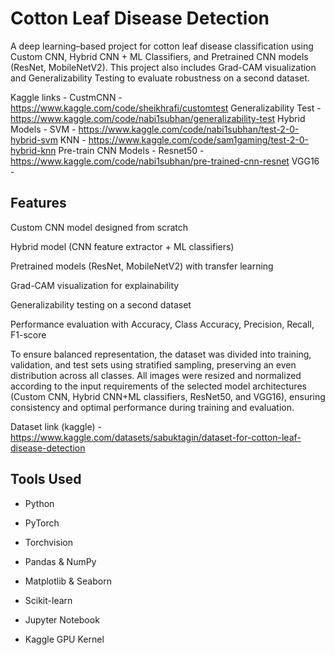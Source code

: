 #  Cotton Leaf Disease Detection
A deep learning–based project for cotton leaf disease classification using Custom CNN, Hybrid CNN + ML Classifiers, and Pretrained CNN models (ResNet, MobileNetV2).
This project also includes Grad-CAM visualization and Generalizability Testing to evaluate robustness on a second dataset.

Kaggle links -
  CustmCNN - https://www.kaggle.com/code/sheikhrafi/customtest
  Generalizability Test - https://www.kaggle.com/code/nabi1subhan/generalizability-test
  Hybrid Models -
    SVM - https://www.kaggle.com/code/nabi1subhan/test-2-0-hybrid-svm
    KNN - https://www.kaggle.com/code/sam1gaming/test-2-0-hybrid-knn
  Pre-train CNN Models -
    Resnet50 - https://www.kaggle.com/code/nabi1subhan/pre-trained-cnn-resnet
    VGG16 - 

## Features
Custom CNN model designed from scratch

Hybrid model (CNN feature extractor + ML classifiers)

Pretrained models (ResNet, MobileNetV2) with transfer learning

Grad-CAM visualization for explainability

Generalizability testing on a second dataset

Performance evaluation with Accuracy, Class Accuracy, Precision, Recall, F1-score

To ensure balanced representation, the dataset was divided into training, validation, and test sets using stratified sampling, preserving an even distribution across all classes. All images were resized and normalized according to the input requirements of the selected model architectures (Custom CNN, Hybrid CNN+ML classifiers, ResNet50, and VGG16), ensuring consistency and optimal performance during training and evaluation.

Dataset link (kaggle) - https://www.kaggle.com/datasets/sabuktagin/dataset-for-cotton-leaf-disease-detection

## Tools Used
- Python

- PyTorch

- Torchvision

- Pandas & NumPy

- Matplotlib & Seaborn

- Scikit-learn

- Jupyter Notebook

- Kaggle GPU Kernel
